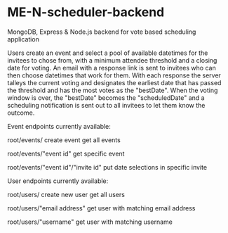 # ME-N-scheduler-backend
MongoDB, Express &amp; Node.js backend for vote based scheduling application

Users create an event and select a pool of available datetimes for the invitees to chose from, with a minimum attendee threshold and a closing date for voting. An email with a response link is sent to invitees who can then choose datetimes that work for them. With each response the server talleys the current voting and designates the earliest date that has passed the threshold and has the most votes as the "bestDate". When the voting window is over, the "bestDate" becomes the "scheduledDate" and a scheduling notification is sent out to all invitees to let them know the outcome.

Event endpoints currently available:

root/events/
    create event
    get all events

root/events/"event id"
    get specific event

root/events/"event id"/"invite id"
    put date selections in specific invite

User endpoints currently available:

root/users/
    create new user
    get all users

root/users/"email address"
    get user with matching email address

root/users/"username"
    get user with matching username
